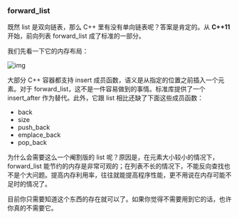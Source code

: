 ### forward_list

既然 list 是双向链表，那么 C++ 里有没有单向链表呢？答案是肯定的。从 **C++11** 开始，前向列表 forward_list 成了标准的一部分。

我们先看一下它的内存布局：

![img](https://static001.geekbang.org/resource/image/ef/4e/ef23c4d60940c170629cf65771df084e.png)

大部分 C++ 容器都支持 insert 成员函数，语义是从指定的位置之前插入一个元素。对于 forward_list，这不是一件容易做到的事情。标准库提供了一个 insert_after 作为替代。此外，它跟 list 相比还缺了下面这些成员函数：

* back
* size
* push_back
* emplace_back
* pop_back

为什么会需要这么一个阉割版的 list 呢？原因是，在元素大小较小的情况下，forward_list 能节约的内存是非常可观的；在列表不长的情况下，不能反向查找也不是个大问题。提高内存利用率，往往就能提高程序性能，更不用说在内存可能不足时的情况了。

目前你只需要知道这个东西的存在就可以了。如果你觉得不需要用到它的话，也许你真的不需要它。
